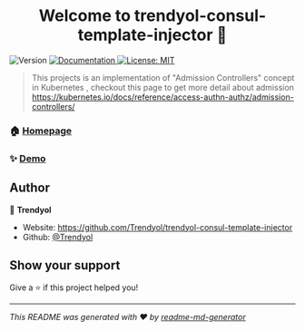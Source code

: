 <h1 align="center">Welcome to trendyol-consul-template-injector 👋</h1>
<p>
  <img alt="Version" src="https://img.shields.io/badge/version-0.0.1-blue.svg?cacheSeconds=2592000" />
  <a href="https://github.com/Trendyol/trendyol-consul-template-injector" target="_blank">
    <img alt="Documentation" src="https://img.shields.io/badge/documentation-yes-brightgreen.svg" />
  </a>
  <a href="#" target="_blank">
    <img alt="License: MIT" src="https://img.shields.io/badge/License-MIT-yellow.svg" />
  </a>
</p>

> This projects is an implementation of &#34;Admission Controllers&#34; concept in Kubernetes , checkout this page to get more detail about admission https://kubernetes.io/docs/reference/access-authn-authz/admission-controllers/   

### 🏠 [Homepage](https://github.com/Trendyol/trendyol-consul-template-injector)

### ✨ [Demo](https://github.com/Trendyol/trendyol-consul-template-injector)

## Author

👤 **Trendyol**

* Website: https://github.com/Trendyol/trendyol-consul-template-injector
* Github: [@Trendyol](https://github.com/Trendyol)

## Show your support

Give a ⭐️ if this project helped you!

***
_This README was generated with ❤️ by [readme-md-generator](https://github.com/kefranabg/readme-md-generator)_